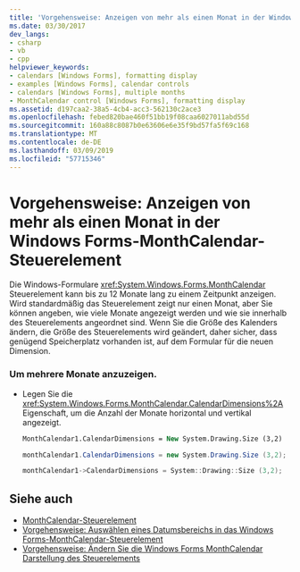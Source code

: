 ```yaml
---
title: 'Vorgehensweise: Anzeigen von mehr als einen Monat in der Windows Forms-MonthCalendar-Steuerelement'
ms.date: 03/30/2017
dev_langs:
- csharp
- vb
- cpp
helpviewer_keywords:
- calendars [Windows Forms], formatting display
- examples [Windows Forms], calendar controls
- calendars [Windows Forms], multiple months
- MonthCalendar control [Windows Forms], formatting display
ms.assetid: d197caa2-38a5-4cb4-acc3-562130c2ace3
ms.openlocfilehash: febed820bae460f51bb19f08caa6027011abd55d
ms.sourcegitcommit: 160a88c8087b0e63606e6e35f9bd57fa5f69c168
ms.translationtype: MT
ms.contentlocale: de-DE
ms.lasthandoff: 03/09/2019
ms.locfileid: "57715346"
---
```

# <a name="how-to-display-more-than-one-month-in-the-windows-forms-monthcalendar-control"></a>Vorgehensweise: Anzeigen von mehr als einen Monat in der Windows Forms-MonthCalendar-Steuerelement
Die Windows-Formulare <xref:System.Windows.Forms.MonthCalendar> Steuerelement kann bis zu 12 Monate lang zu einem Zeitpunkt anzeigen. Wird standardmäßig das Steuerelement zeigt nur einen Monat, aber Sie können angeben, wie viele Monate angezeigt werden und wie sie innerhalb des Steuerelements angeordnet sind. Wenn Sie die Größe des Kalenders ändern, die Größe des Steuerelements wird geändert, daher sicher, dass genügend Speicherplatz vorhanden ist, auf dem Formular für die neuen Dimension.  
  
### <a name="to-display-multiple-months"></a>Um mehrere Monate anzuzeigen.  
  
-   Legen Sie die <xref:System.Windows.Forms.MonthCalendar.CalendarDimensions%2A> Eigenschaft, um die Anzahl der Monate horizontal und vertikal angezeigt.  
  
    ```vb  
    MonthCalendar1.CalendarDimensions = New System.Drawing.Size (3,2)  
    ```  
  
    ```csharp  
    monthCalendar1.CalendarDimensions = new System.Drawing.Size (3,2);  
    ```  
  
    ```cpp  
    monthCalendar1->CalendarDimensions = System::Drawing::Size (3,2);  
    ```  
  
## <a name="see-also"></a>Siehe auch
- [MonthCalendar-Steuerelement](monthcalendar-control-windows-forms.md)
- [Vorgehensweise: Auswählen eines Datumsbereichs in das Windows Forms-MonthCalendar-Steuerelement](how-to-select-a-range-of-dates-in-the-windows-forms-monthcalendar-control.md)
- [Vorgehensweise: Ändern Sie die Windows Forms MonthCalendar Darstellung des Steuerelements](how-to-change-monthcalendar-control-appearance.md)
